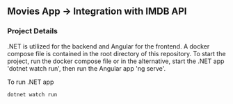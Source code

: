 ## Movies App -> Integration with IMDB API
### Project Details
.NET is utilized for the backend and Angular for the frontend. A docker compose file is contained in the root directory of this repository. To start the project, run the docker compose file or in the alternative,
 start the .NET app 'dotnet watch run', then run the Angular app 'ng serve'.

To run .NET app
```.NET
dotnet watch run
```

